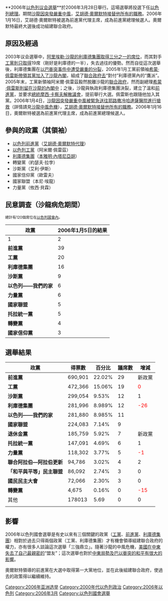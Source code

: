 **2006年[以色列议会選舉](../Page/以色列议会.md "wikilink")**於2006年3月28日舉行。這場選舉將投選下任[以色列總理](https://zh.wikipedia.org/wiki/以色列總理 "wikilink")。期間[沙龍因突發嚴重中風](../Page/阿里埃勒·沙龙.md "wikilink")，[艾胡德·奧爾默特接替他所有的職務](https://zh.wikipedia.org/wiki/艾胡德·奧爾默特 "wikilink")。2006年1月16日，艾胡德·奧爾默特被選為前進黨代理主席，成為前進黨總理候選人。奧爾默特最終大選後成功組建聯合政府。

## 原因及經過

2003年议会選舉中，[阿里埃勒·沙龍的](https://zh.wikipedia.org/wiki/阿里埃勒·沙龍 "wikilink")[利庫德集團取得三分之一的席位](https://zh.wikipedia.org/wiki/利庫德集團 "wikilink")，而其對手[工黨則只取得](https://zh.wikipedia.org/wiki/以色列工黨 "wikilink")19席（剛好是利庫德的一半），失去過往的優勢。然而自從這次選舉後，利庫德集團在[以巴衝突事件中遭受嚴重的分裂](https://zh.wikipedia.org/wiki/以巴衝突 "wikilink")，2005年1月工黨前領袖[希蒙·佩雷斯帶領其黨加入了沙龍內閣](../Page/希蒙·佩雷斯.md "wikilink")，組成了[聯合政府去](../Page/聯合政府.md "wikilink")“對付”利庫德黨內的“鷹派”。2005年末，工黨新領袖阿米爾·佩雷茲毅然脫離沙龍的[聯合政府](../Page/聯合政府.md "wikilink")，然而副總理[希蒙·佩雷斯則留在沙龍的內閣中](../Page/希蒙·佩雷斯.md "wikilink")；之後，沙龍與執政利庫德集團決裂，建立了溫和[前進黨](https://zh.wikipedia.org/wiki/以色列前進黨 "wikilink")，並要求[總統](https://zh.wikipedia.org/wiki/以色列總統 "wikilink")[摩西·卡察夫解散](../Page/摩西·卡察夫.md "wikilink")[議會](https://zh.wikipedia.org/wiki/議會 "wikilink")，提前舉行大選。佩雷斯也跟隨他加入其黨。2006年1月4日，[沙龍因突發嚴重中風被緊急送往](../Page/阿里埃勒·沙龙.md "wikilink")[耶路撒冷哈達薩醫院進行搶救](../Page/耶路撒冷.md "wikilink")（詳情請見[沙龍中風危機](https://zh.wikipedia.org/wiki/阿里埃勒·沙龍#.E4.B8.AD.E9.A2.A8.E5.8D.B1.E6.A9.9F "wikilink")），[艾胡德·奧爾默特接替他所有的職務](https://zh.wikipedia.org/wiki/艾胡德·奧爾默特 "wikilink")。2006年1月16日，奧爾默特被選為前進黨代理主席，成為前進黨總理候選人。

## 參與的政黨（其領袖）

  - [以色列前進黨](https://zh.wikipedia.org/wiki/以色列前進黨 "wikilink")（[艾胡德·奧爾默特代理](https://zh.wikipedia.org/wiki/艾胡德·奧爾默特 "wikilink")）
  - [以色列工黨](https://zh.wikipedia.org/wiki/以色列工黨 "wikilink")（阿米爾·佩雷茲）
  - [利庫德集團](https://zh.wikipedia.org/wiki/利庫德集團 "wikilink")（[本雅明·內塔尼亞胡](https://zh.wikipedia.org/wiki/本雅明·內塔尼亞胡 "wikilink")）
  - 轉變黨（約瑟夫·拉孛）
  - 沙斯黨（艾利·伊斯）
  - 國家信仰黨（歐雷夫）
  - 國家聯盟（本尼·埃龍）
  - 力量黨（攸西·貝霖）

## 民意調查（沙龍病危期間）

<small>總計有120個席位在[以色列](../Page/以色列.md "wikilink")[國會內](https://zh.wikipedia.org/wiki/國會 "wikilink")。</small>

| 政黨            | 2006年1月5日的結果 |
| ------------- | ------------ |
| 1             | 2            |
| **前進黨**       | 39           |
| **工黨**        | 20           |
| **利庫德集團**     | 16           |
| **沙斯黨**       | 9            |
| **以色列——我們的家** | 6            |
| **力量黨**       | 6            |
| **國家聯盟**      | 5            |
| **托拉統一黨**     | 5            |
| **轉變黨**       | 4            |
| **國家信仰黨**     | 3            |

## 選舉結果

| 政黨              | 得票數     | 百分比    | 議席數 | 增減                                  |
| --------------- | ------- | ------ | --- | ----------------------------------- |
| **前進黨**         | 690,901 | 22.02% | 29  | 新政黨                                 |
| **工黨**          | 472,366 | 15.06% | 19  | <span style="color: red">0</span>   |
| **沙斯黨**         | 299,054 | 9.53%  | 12  | 1                                   |
| **利庫德集團**       | 281,996 | 8.989% | 12  | <span style="color: red">-26</span> |
| **以色列——我們的家**   | 281,880 | 8.985% | 11  |                                     |
| **國家聯盟**        | 224,083 | 7.14%  | 9   |                                     |
| **退休金黨**        | 185,759 | 5.92%  | 7   | 新政黨                                 |
| **托拉統一黨**       | 147,091 | 4.69%  | 6   | 1                                   |
| **力量黨**         | 118,302 | 3.77%  | 5   | <span style="color: red">-1</span>  |
| **聯合阿拉伯—阿拉伯更新** | 94,786  | 3.02%  | 4   | 2                                   |
| **「和平與平等」民主聯盟** | 86,092  | 2.74%  | 3   | 0                                   |
| **國民民主大會**      | 72,066  | 2.30%  | 3   | 0                                   |
| **轉變黨**         | 4,675   | 0.16%  | 0   | <span style="color: red">-15</span> |
| 其他              | 178013  | 5.69   | 0   | 0                                   |
|                 |         |        |     |                                     |

## 影響

2006年以色列國會選舉是有史以來有三個關鍵的政黨（[工黨](https://zh.wikipedia.org/wiki/以色列工黨 "wikilink")、[前進黨](https://zh.wikipedia.org/wiki/以色列前進黨 "wikilink")、[利庫德集團](https://zh.wikipedia.org/wiki/利庫德集團 "wikilink")）相對於過去只得兩個政黨（工黨、利庫德集團）才有機會領導組建聯合政府的權力，亦有很多人談論這次選舉「三強鼎立」。隨著沙龍的中風危機，[美國在](https://zh.wikipedia.org/wiki/美國 "wikilink")[中東失去了自己最親密的](https://zh.wikipedia.org/wiki/中東 "wikilink")“盟友”；這次選舉也對於[中東局勢及](https://zh.wikipedia.org/wiki/中東 "wikilink")[巴以衝突的和平有很大的影響](https://zh.wikipedia.org/wiki/巴以衝突 "wikilink")。

奧爾默特領導的前進黨在大選中取得第一大黨地位，並在此後組建聯合政府，使過去的政策得以繼續維持。

[Category:2006年亚洲选举](https://zh.wikipedia.org/wiki/Category:2006年亚洲选举 "wikilink")
[Category:2000年代以色列政治](https://zh.wikipedia.org/wiki/Category:2000年代以色列政治 "wikilink")
[Category:2006年以色列](https://zh.wikipedia.org/wiki/Category:2006年以色列 "wikilink")
[Category:2006年3月](https://zh.wikipedia.org/wiki/Category:2006年3月 "wikilink")
[Category:以色列國會選舉](https://zh.wikipedia.org/wiki/Category:以色列國會選舉 "wikilink")